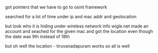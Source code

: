 got pointers that we have to go to osint framework 

searched for a lot of time under ip and mac addr and geolocation 

but look who it is hiding under wireless network info wigle.net 
made an account and seached for the given mac and got the location even though the date was 9th instead of 18th

but oh well the location - tiruvanadapuram works so all is well 

